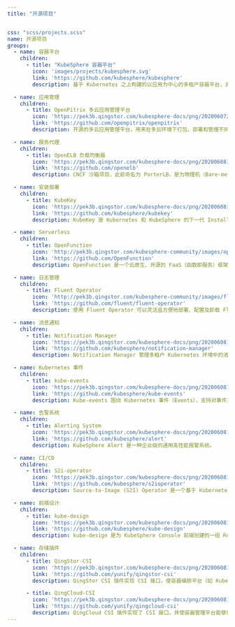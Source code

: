 ```yaml
---
title: "开源项目"


css: "scss/projects.scss"
name: 开源项目
groups:
  - name: 容器平台
    children:
      - title: "KubeSphere 容器平台"
        icon: 'images/projects/kubesphere.svg'
        link: 'https://github.com/kubesphere/kubesphere'
        description: 基于 Kubernetes 之上构建的以应用为中心的多租户容器平台，支持部署运行在任何基础设施之上，提供简单易用的操作界面以及向导式 UI，旨在解决 Kubernetes 的存储、网络、安全与易用性等痛点。

  - name: 应用管理
    children:
      - title: OpenPitrix 多云应用管理平台
        icon: 'https://pek3b.qingstor.com/kubesphere-docs/png/20200607231502.png'
        link: 'https://github.com/openpitrix/openpitrix'
        description: 开源的多云应用管理平台，用来在多云环境下打包、部署和管理不同类型的应用，包括传统应用、微服务应用以及 Serverless 应用等，其中云平台包括 AWS、Kubernetes、QingCloud、VMWare。

  - name: 服务代理
    children:
      - title: OpenELB 负载均衡器
        icon: 'https://pek3b.qingstor.com/kubesphere-docs/png/20200608102707.png'
        link: 'https://github.com/openelb'
        description: CNCF 沙箱项目，此前命名为 PorterLB，是为物理机（Bare-metal）、边缘（Edge）和私有化环境设计的负载均衡器插件，可作为 Kubernetes、K3s、KubeSphere 的 LB 插件对集群外暴露 “LoadBalancer” 类型的服务。

  - name: 安装部署
    children:
      - title: KubeKey
        icon: 'https://pek3b.qingstor.com/kubesphere-docs/png/20200608103108.png'
        link: 'https://github.com/kubesphere/kubekey'
        description: KubeKey 是 Kubernetes 和 KubeSphere 的下一代 Installer（安装程序），旨在更方便、快速、高效和灵活地安装 Kubernetes 与 KubeSphere。KubeKey 摒弃了原来 Ansible 带来的依赖问题，用 Go 重写，支持单独 Kubernetes 或整体安装 KubeSphere。

  - name: Serverless
    children:
      - title: OpenFunction
        icon: 'http://pek3b.qingstor.com/kubesphere-community/images/openfunction-logo-2.png'
        link: 'https://github.com/OpenFunction'
        description: OpenFunction 是一个云原生、开源的 FaaS（函数即服务）框架，旨在让开发人员专注于业务逻辑，而不必关心底层运行环境和基础设施。开发人员只需集中精力以函数的形式开发业务相关的源代码。

  - name: 日志管理
    children:
      - title: Fluent Operator
        icon: 'http://pek3b.qingstor.com/kubesphere-community/images/fluent-operator-icon.svg'
        link: 'https://github.com/fluent/fluent-operator'
        description: 使用 Fluent Operator 可以灵活且方便地部署、配置及卸载 Fluent Bit 以及 Fluentd。同时, 社区还提供支持 Fluentd 以及 Fluent Bit 的海量插件，用户可以根据实际情况进行定制化配置。

  - name: 消息通知
    children:
      - title: Notification Manager
        icon: 'https://pek3b.qingstor.com/kubesphere-docs/png/20200608105148.png'
        link: 'https://github.com/kubesphere/notification-manager'
        description: Notification Manager 管理多租户 Kubernetes 环境中的消息通知。它支持接收来自不同发送方的告警或通知，然后根据告警/通知的租户标签 (如 “namespace”)向平台的各个租户接收方发送通知，支持邮件、钉钉、飞书、企业微信、Slack 等通知渠道。

  - name: Kubernetes 事件
    children:
      - title: kube-events
        icon: 'https://pek3b.qingstor.com/kubesphere-docs/png/20200608111002.png'
        link: 'https://github.com/kubesphere/kube-events'
        description: Kube-events 围绕 Kubernetes 事件（Events），支持对事件进行多维度处理，例如向接收方发送事件，针对事件发出告警通知。在其中一些维度中，Kube-events 还提供了可配置的过滤规则以满足不同的业务需求。

  - name: 告警系统
    children:
      - title: Alerting System
        icon: 'https://pek3b.qingstor.com/kubesphere-docs/png/20200608111200.png'
        link: 'https://github.com/kubesphere/alert'
        description: KubeSphere Alert 是一种企业级的通用高性能报警系统。

  - name: CI/CD
    children:
      - title: S2i-operator
        icon: 'https://pek3b.qingstor.com/kubesphere-docs/png/20200608111455.png'
        link: 'https://github.com/kubesphere/s2ioperator'
        description: Source-to-Image (S2I) Operator 是一个基于 Kubernetes CRD 的控制器，它为声明式的 CI/CD 流水线提供了简单的 Kubernetes 风格的资源。S2I Operator 通过向容器镜像中注入源代码，并让容器准备执行源代码来创建准备运行的镜像。

  - name: 前端设计
    children:
      - title: kube-design
        icon: 'https://pek3b.qingstor.com/kubesphere-docs/png/20200608114816.png'
        link: 'https://github.com/kubesphere/kube-design'
        description: kube-design 是为 KubeSphere Console 前端创建的一组 React 组件库。如果您想开发与扩展 KubeSphere 控制台（Console）的前端，这个库在定制 KubeSphere 前端时会非常有用。

  - name: 存储插件
    children:
      - title: QingStor-CSI
        icon: 'https://pek3b.qingstor.com/kubesphere-docs/png/20200608111848.png'
        link: 'https://github.com/yunify/qingstor-csi'
        description: QingStor CSI 插件实现 CSI 接口，使容器编排平台（如 Kubernetes）能够使用 NeonSAN 分布式存储的资源。目前，QingStor CSI 插件实现了存储卷管理和快照管理功能，并在 Kubernetes v1.12 环境中通过了 CSI Sanity 测试。

      - title: QingCloud-CSI
        icon: 'https://pek3b.qingstor.com/kubesphere-docs/png/20200608112327.png'
        link: 'https://github.com/yunify/qingcloud-csi'
        description: QingCloud CSI 插件实现了 CSI 接口，并使容器管理平台能够使用 QingCloud 云平台的块存储资源。目前，QingCloud CSI 插件已经在 Kubernetes v1.14/v1.15 环境中通过了 CSI 测试。
---
```


